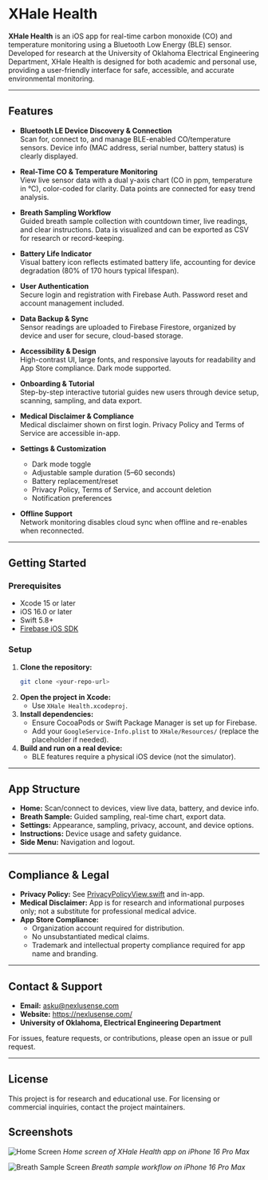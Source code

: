 # XHale Health

**XHale Health** is an iOS app for real-time carbon monoxide (CO) and temperature monitoring using a Bluetooth Low Energy (BLE) sensor. Developed for research at the University of Oklahoma Electrical Engineering Department, XHale Health is designed for both academic and personal use, providing a user-friendly interface for safe, accessible, and accurate environmental monitoring.

---

## Features

- **Bluetooth LE Device Discovery & Connection**  
  Scan for, connect to, and manage BLE-enabled CO/temperature sensors. Device info (MAC address, serial number, battery status) is clearly displayed.

- **Real-Time CO & Temperature Monitoring**  
  View live sensor data with a dual y-axis chart (CO in ppm, temperature in °C), color-coded for clarity. Data points are connected for easy trend analysis.

- **Breath Sampling Workflow**  
  Guided breath sample collection with countdown timer, live readings, and clear instructions. Data is visualized and can be exported as CSV for research or record-keeping.

- **Battery Life Indicator**  
  Visual battery icon reflects estimated battery life, accounting for device degradation (80% of 170 hours typical lifespan).

- **User Authentication**  
  Secure login and registration with Firebase Auth. Password reset and account management included.

- **Data Backup & Sync**  
  Sensor readings are uploaded to Firebase Firestore, organized by device and user for secure, cloud-based storage.

- **Accessibility & Design**  
  High-contrast UI, large fonts, and responsive layouts for readability and App Store compliance. Dark mode supported.

- **Onboarding & Tutorial**  
  Step-by-step interactive tutorial guides new users through device setup, scanning, sampling, and data export.

- **Medical Disclaimer & Compliance**  
  Medical disclaimer shown on first login. Privacy Policy and Terms of Service are accessible in-app.

- **Settings & Customization**  
  - Dark mode toggle
  - Adjustable sample duration (5–60 seconds)
  - Battery replacement/reset
  - Privacy Policy, Terms of Service, and account deletion
  - Notification preferences

- **Offline Support**  
  Network monitoring disables cloud sync when offline and re-enables when reconnected.

---

## Getting Started

### Prerequisites
- Xcode 15 or later
- iOS 16.0 or later
- Swift 5.8+
- [Firebase iOS SDK](https://firebase.google.com/docs/ios/setup)

### Setup
1. **Clone the repository:**
   ```sh
   git clone <your-repo-url>
   ```
2. **Open the project in Xcode:**
   - Use `XHale Health.xcodeproj`.
3. **Install dependencies:**
   - Ensure CocoaPods or Swift Package Manager is set up for Firebase.
   - Add your `GoogleService-Info.plist` to `XHale/Resources/` (replace the placeholder if needed).
4. **Build and run on a real device:**
   - BLE features require a physical iOS device (not the simulator).

---

## App Structure
- **Home:** Scan/connect to devices, view live data, battery, and device info.
- **Breath Sample:** Guided sampling, real-time chart, export data.
- **Settings:** Appearance, sampling, privacy, account, and device options.
- **Instructions:** Device usage and safety guidance.
- **Side Menu:** Navigation and logout.

---

## Compliance & Legal
- **Privacy Policy:** See [PrivacyPolicyView.swift](XHale/Views/PrivacyPolicyView.swift) and in-app.
- **Medical Disclaimer:** App is for research and informational purposes only; not a substitute for professional medical advice.
- **App Store Compliance:**
  - Organization account required for distribution.
  - No unsubstantiated medical claims.
  - Trademark and intellectual property compliance required for app name and branding.

---

## Contact & Support
- **Email:** asku@nexlusense.com
- **Website:** https://nexlusense.com/
- **University of Oklahoma, Electrical Engineering Department**

For issues, feature requests, or contributions, please open an issue or pull request.

---

## License
This project is for research and educational use. For licensing or commercial inquiries, contact the project maintainers.

## Screenshots

![Home Screen](XHale/Resources/Images/sim1.png)
*Home screen of XHale Health app on iPhone 16 Pro Max*

![Breath Sample Screen](XHale/Resources/Images/sim2.png)
*Breath sample workflow on iPhone 16 Pro Max*
